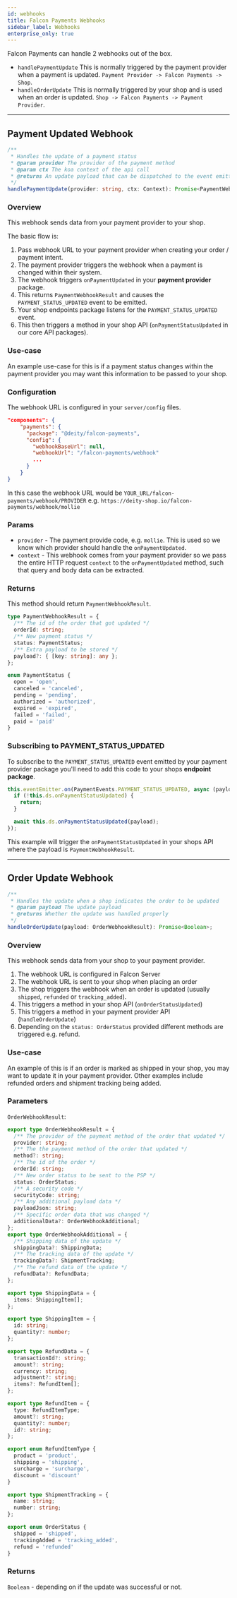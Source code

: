 ```yaml
---
id: webhooks
title: Falcon Payments Webhooks
sidebar_label: Webhooks
enterprise_only: true
---
```


Falcon Payments can handle 2 webhooks out of the box.

- `handlePaymentUpdate` This is normally triggered by the payment provider when a payment is updated. `Payment Provider -> Falcon Payments -> Shop`.
- `handleOrderUpdate` This is normally triggered by your shop and is used when an order is updated. `Shop -> Falcon Payments -> Payment Provider`.

---

## Payment Updated Webhook

```ts
/**
 * Handles the update of a payment status
 * @param provider The provider of the payment method
 * @param ctx The koa context of the api call
 * @returns An update payload that can be dispatched to the event emitter
 */
handlePaymentUpdate(provider: string, ctx: Context): Promise<PaymentWebhookResult | void>;
```

### Overview

This webhook sends data from your payment provider to your shop.

The basic flow is:

1. Pass webhook URL to your payment provider when creating your order / payment intent.
2. The payment provider triggers the webhook when a payment is changed within their system.
3. The webhook triggers `onPaymentUpdated` in your **payment provider** package.
4. This returns `PaymentWebhookResult` and causes the `PAYMENT_STATUS_UPDATED` event to be emitted.
5. Your shop endpoints package listens for the `PAYMENT_STATUS_UPDATED` event.
6. This then triggers a method in your shop API (`onPaymentStatusUpdated` in our core API packages).

### Use-case

An example use-case for this is if a payment status changes within the payment provider you may want this information to be passed to your shop.

### Configuration

The webhook URL is configured in your `server/config` files.

```json
"components": {
    "payments": {
      "package": "@deity/falcon-payments",
      "config": {
        "webhookBaseUrl": null,
        "webhookUrl": "/falcon-payments/webhook"
        ...
      }
    }
}
```

In this case the webhook URL would be `YOUR_URL/falcon-payments/webhook/PROVIDER` e.g. `https://deity-shop.io/falcon-payments/webhook/mollie`

### Params

- `provider` - The payment provide code, e.g. `mollie`. This is used so we know which provider should handle the `onPaymentUpdated`.
- `context` - This webhook comes from your payment provider so we pass the entire HTTP request `context` to the `onPaymentUpdated` method, such that query and body data can be extracted.

### Returns

This method should return `PaymentWebhookResult`.

```ts
type PaymentWebhookResult = {
  /** The id of the order that got updated */
  orderId: string;
  /** New payment status */
  status: PaymentStatus;
  /** Extra payload to be stored */
  payload?: { [key: string]: any };
};

enum PaymentStatus {
  open = 'open',
  canceled = 'canceled',
  pending = 'pending',
  authorized = 'authorized',
  expired = 'expired',
  failed = 'failed',
  paid = 'paid'
}
```

### Subscribing to PAYMENT_STATUS_UPDATED

To subscribe to the `PAYMENT_STATUS_UPDATED` event emitted by your payment provider package you'll need to add this code to your shops **endpoint package**.

```ts
this.eventEmitter.on(PaymentEvents.PAYMENT_STATUS_UPDATED, async (payload: PaymentWebhookResult) => {
  if (!this.ds.onPaymentStatusUpdated) {
    return;
  }

  await this.ds.onPaymentStatusUpdated(payload);
});
```

This example will trigger the `onPaymentStatusUpdated` in your shops API where the payload is `PaymentWebhookResult`.

---

## Order Update Webhook

```ts
/**
 * Handles the update when a shop indicates the order to be updated
 * @param payload The update payload
 * @returns Whether the update was handled properly
 */
handleOrderUpdate(payload: OrderWebhookResult): Promise<Boolean>;
```

### Overview

This webhook sends data from your shop to your payment provider.

1. The webhook URL is configured in Falcon Server
2. The webhook URL is sent to your shop when placing an order
3. The shop triggers the webhook when an order is updated (usually `shipped`, `refunded` or `tracking_added`).
4. This triggers a method in your shop API (`onOrderStatusUpdated`)
5. This triggers a method in your payment provider API (`handleOrderUpdate`)
6. Depending on the `status: OrderStatus` provided different methods are triggered e.g. refund.

### Use-case

An example of this is if an order is marked as shipped in your shop, you may want to update it in your payment provider. Other examples include refunded orders and shipment tracking being added.

### Parameters

`OrderWebhookResult`:

```ts
export type OrderWebhookResult = {
  /** The provider of the payment method of the order that updated */
  provider: string;
  /** The the payment method of the order that updated */
  method?: string;
  /** The id of the order */
  orderId: string;
  /** New order status to be sent to the PSP */
  status: OrderStatus;
  /** A security code */
  securityCode: string;
  /** Any additional payload data */
  payloadJson: string;
  /** Specific order data that was changed */
  additionalData?: OrderWebhookAdditional;
};
export type OrderWebhookAdditional = {
  /** Shipping data of the update */
  shippingData?: ShippingData;
  /** The tracking data of the update */
  trackingData?: ShipmentTracking;
  /** The refund data of the update */
  refundData?: RefundData;
};

export type ShippingData = {
  items: ShippingItem[];
};

export type ShippingItem = {
  id: string;
  quantity?: number;
};

export type RefundData = {
  transactionId?: string;
  amount?: string;
  currency: string;
  adjustment?: string;
  items?: RefundItem[];
};

export type RefundItem = {
  type: RefundItemType;
  amount?: string;
  quantity?: number;
  id?: string;
};

export enum RefundItemType {
  product = 'product',
  shipping = 'shipping',
  surcharge = 'surcharge',
  discount = 'discount'
}

export type ShipmentTracking = {
  name: string;
  number: string;
};

export enum OrderStatus {
  shipped = 'shipped',
  trackingAdded = 'tracking_added',
  refund = 'refunded'
}
```

### Returns

`Boolean` - depending on if the update was successful or not.
